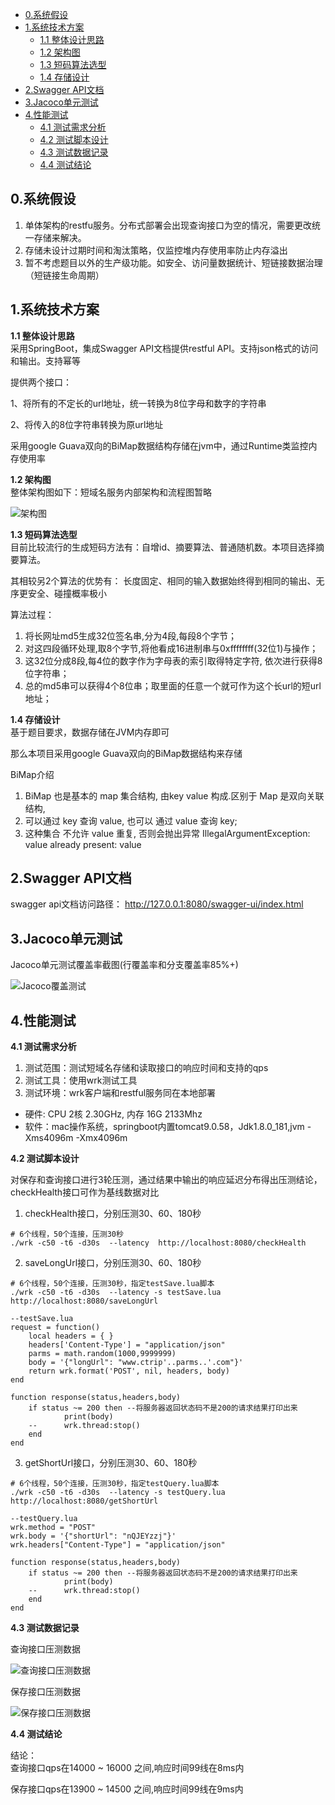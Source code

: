 
- [0.系统假设](#0)
- [1.系统技术方案](#1)
   - [1.1 整体设计思路](#1.1)
   - [1.2 架构图](#1.2)
   - [1.3 短码算法选型](#1.3)
   - [1.4 存储设计](#1.4)
- [2.Swagger API文档](#2)
- [3.Jacoco单元测试](#3)
- [4.性能测试](#4)
   - [4.1 测试需求分析](#4.1)
   - [4.2 测试脚本设计](#4.2)
   - [4.3 测试数据记录](#4.3)
   - [4.4 测试结论](#4.4)


## 0.系统假设
1) 单体架构的restfu服务。分布式部署会出现查询接口为空的情况，需要更改统一存储来解决。 
2) 存储未设计过期时间和淘汰策略，仅监控堆内存使用率防止内存溢出 
3) 暂不考虑题目以外的生产级功能。如安全、访问量数据统计、短链接数据治理（短链接生命周期）

## 1.系统技术方案

 **1.1 整体设计思路**  
采用SpringBoot，集成Swagger API文档提供restful API。支持json格式的访问和输出。支持幂等

提供两个接口：

1、将所有的不定长的url地址，统一转换为8位字母和数字的字符串

2、将传入的8位字符串转换为原url地址

采用google Guava双向的BiMap数据结构存储在jvm中，通过Runtime类监控内存使用率

**1.2 架构图**  
整体架构图如下：短域名服务内部架构和流程图暂略

![架构图](sys_architecture.png)

 

**1.3 短码算法选型**  
目前比较流行的生成短码方法有：自增id、摘要算法、普通随机数。本项目选择摘要算法。

其相较另2个算法的优势有：
长度固定、相同的输入数据始终得到相同的输出、无序更安全、碰撞概率极小

算法过程：
1) 将长网址md5生成32位签名串,分为4段,每段8个字节；
1) 对这四段循环处理,取8个字节,将他看成16进制串与0xffffffff(32位1)与操作； 
1) 这32位分成8段,每4位的数字作为字母表的索引取得特定字符, 依次进行获得8位字符串；
1) 总的md5串可以获得4个8位串；取里面的任意一个就可作为这个长url的短url地址；

**1.4 存储设计**  
基于题目要求，数据存储在JVM内存即可

那么本项目采用google Guava双向的BiMap数据结构来存储

BiMap介绍

1) BiMap 也是基本的 map 集合结构, 由key value 构成.区别于 Map 是双向关联结构,
1) 可以通过 key 查询 value, 也可以 通过 value 查询 key;
1) 这种集合 不允许 value 重复, 否则会抛出异常
IllegalArgumentException: value already present: value


## 2.Swagger API文档

swagger api文档访问路径：
http://127.0.0.1:8080/swagger-ui/index.html

## 3.Jacoco单元测试

Jacoco单元测试覆盖率截图(行覆盖率和分支覆盖率85%+)

![Jacoco覆盖测试](test_jacoco.png)

## 4.性能测试

**4.1 测试需求分析**  

1) 测试范围：测试短域名存储和读取接口的响应时间和支持的qps
1) 测试工具：使用wrk测试工具
1) 测试环境：wrk客户端和restful服务同在本地部署

- 硬件: CPU 2核 2.30GHz, 内存 16G 2133Mhz
- 软件：mac操作系统，springboot内置tomcat9.0.58，Jdk1.8.0_181,jvm -Xms4096m -Xmx4096m


**4.2 测试脚本设计** 

对保存和查询接口进行3轮压测，通过结果中输出的响应延迟分布得出压测结论，checkHealth接口可作为基线数据对比

1) checkHealth接口，分别压测30、60、180秒
```
# 6个线程，50个连接，压测30秒
./wrk -c50 -t6 -d30s  --latency  http://localhost:8080/checkHealth
```
2) saveLongUrl接口，分别压测30、60、180秒
```
# 6个线程，50个连接，压测30秒，指定testSave.lua脚本
./wrk -c50 -t6 -d30s  --latency -s testSave.lua http://localhost:8080/saveLongUrl
```

```
--testSave.lua
request = function()
    local headers = { }
    headers['Content-Type'] = "application/json"
    parms = math.random(1000,9999999)
    body = '{"longUrl": "www.ctrip'..parms..'.com"}'
    return wrk.format('POST', nil, headers, body)
end

function response(status,headers,body)
    if status ~= 200 then --将服务器返回状态码不是200的请求结果打印出来
            print(body)
    --      wrk.thread:stop()
    end
end
```
3) getShortUrl接口，分别压测30、60、180秒
```
# 6个线程，50个连接，压测30秒，指定testQuery.lua脚本
./wrk -c50 -t6 -d30s  --latency -s testQuery.lua http://localhost:8080/getShortUrl
```

```
--testQuery.lua
wrk.method = "POST"  
wrk.body = '{"shortUrl": "nQJEYzzj"}'
wrk.headers["Content-Type"] = "application/json"  

function response(status,headers,body)
    if status ~= 200 then --将服务器返回状态码不是200的请求结果打印出来
            print(body)
    --      wrk.thread:stop()
    end
end
```

**4.3 测试数据记录** 

查询接口压测数据

![查询接口压测数据](test_query_30.png)

保存接口压测数据

![保存接口压测数据](test_save_30.png)

**4.4 测试结论** 

结论：  
查询接口qps在14000 ~ 16000 之间,响应时间99线在8ms内

保存接口qps在13900 ~ 14500 之间,响应时间99线在9ms内